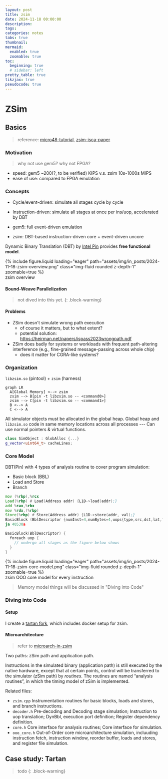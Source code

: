 ```yaml
---
layout: post
title: zsim
date: 2024-11-18 00:00:00
description:
tags:
categories: notes
tabs: true
thumbnail:
mermaid:
  enabled: true
  zoomable: true
toc:
  beginning: true
  # sidebar: left
pretty_table: true
tikzjax: true
pseudocode: true
---
```


# ZSim

## Basics

> reference: [micro48-tutorial](https://zsim.csail.mit.edu/tutorial/), [zsim-isca-paper](https://dl.acm.org/doi/10.1145/2508148.2485963)

### Motivation

> why not use gem5? why not FPGA?

* speed: gem5 ~200(?, to be verified) KIPS v.s. zsim 10s-1000s MIPS
* ease of use: compared to FPGA emulation

### Concepts


* Cycle/event-driven: simulate all stages cycle by cycle
* Instruction-driven: simulate all stages at once per ins/uop, accelerated by DBT

* gem5: full event-driven emulation
* zsim: DBT-based instruction-driven core + event-driven uncore

Dynamic Binary Translation (DBT) by [Intel Pin](https://software.intel.com/sites/landingpage/pintool/docs/98484/Pin/html/index.html) provides **free functional model**.


<div class="row mt-3">
    <div class="col-sm mt-3 mt-md-0">
        {% include figure.liquid loading="eager" path="assets/img/in_posts/2024-11-18-zsim-overview.png" class="img-fluid rounded z-depth-1" zoomable=true %}
    </div>
</div>
<div class="caption">
  zsim overview
</div>

#### Bound-Weave Parallelization

> not dived into this yet.
{: .block-warning}

#### Problems

* ZSim doesn't simulate wrong path execution
  * of course it matters, but to what extent? 
  * potential solution: https://heirman.net/papers/ispass2023wrongpath.pdf
* ZSim does badly for systems or workloads with frequent path-altering interference (e.g., fine-grained message-passing across whole chip)
  * does it matter for CGRA-like systems?

### Organization

`libzsim.so` (pintool) + `zsim` (harness)

```mermaid
graph LR
  A[Global Memory] <--> zsim
  zsim --> B[pin -t libzsim.so -- <command0>]
  zsim --> C[pin -t libzsim.so -- <command1>]
  B <--> A
  C <--> A
```

All simulator objects must be allocated in the global heap. Global heap and `libzsim.so` code in same memory locations across all processes --- Can use normal pointers & virtual functions.

```c++
class SimObject : GlobAlloc {...}
g_vector<uint64_t> cacheLines;
```

### Core Model

DBT(Pin) with 4 types of analysis routine to cover program simulation:
* Basic block (BBL)
* Load and Store
* Branch

```asm
mov (%rbp),%rcx
Load(%rbp) # Load(Address addr) {L1D->load(addr);}
add %rax,%rbx
mov %rdx,(%rbp)
Store(%rbp) # Store(Address addr) {L1D->store(addr, val);}
BasicBlock (BblDescriptor {numInst=4,numBytes=4,uops{type,src,dst,lat,fu-port}})
ja 40530a 
```

```c++
BasicBlock(BblDescriptor) {
  foreach uop {
    // undergo all stages as the figure below shows
  }
}
```

<div class="row mt-3">
    <div class="col-sm mt-3 mt-md-0">
        {% include figure.liquid loading="eager" path="assets/img/in_posts/2024-11-18-zsim-core-model.png" class="img-fluid rounded z-depth-1" zoomable=true %}
    </div>
</div>
<div class="caption">
  zsim OOO core model for every instruction
</div>

> Memory model things will be discussed in "Diving into Code"

### Diving into Code

#### Setup

I create a [tartan fork](https://github.com/uv-xiao/tartan), which includes docker setup for zsim. 

#### Microarchitecture

> refer to [microarch-in-zsim](https://wangziqi2013.github.io/article/2020/01/01/zsim-microarch.html)

Two paths: zSim path and application path.

Instructions in the simulated binary (application path) is still executed by the native hardware, except that at certain points, control will be transferred to the simulator (zSim path) by *routines*. The routines are named “analysis routines”, in which the timing model of zSim is implemented.

Related files:
* `zsim.cpp`	Instrumentation routines for basic blocks, loads and stores, and branch instructions.
* `decoder.h`	Pre-decoding and Decoding stage simulation; Instruction to uop translation; DynBbl, execution port definition; Register dependency definition.
* `core.h`	Core interface for analysis routines; Core interface for simulation.
* `ooo_core.h`	Out-of-Order core microarchitecture simulation, incluuding instruction fetch, instruction window, reorder buffer, loads and stores, and register file simulation.



## Case study: Tartan

> todo
{: .block-warning}